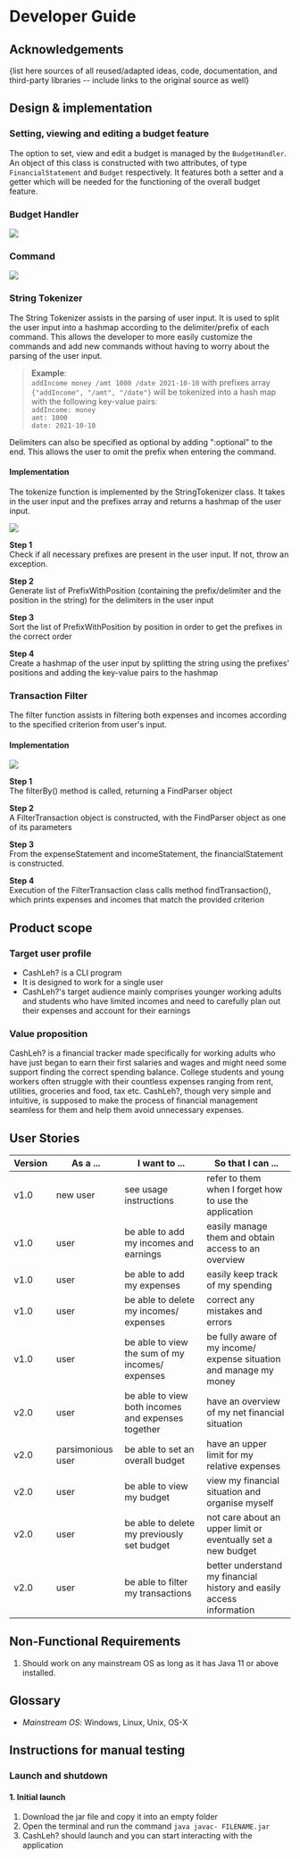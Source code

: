 # Developer Guide

## Acknowledgements

{list here sources of all reused/adapted ideas, code, documentation, and third-party libraries -- include links to the original source as well}

## Design & implementation

### Setting, viewing and editing a budget feature

The option to set, view and edit a budget is managed by the `BudgetHandler`. An object of this class is constructed
with two attributes, of type `FinancialStatement` and `Budget` respectively. It features both a setter and a getter
which will be needed for the functioning of the overall budget feature.

### Budget Handler

![](./images/budget.png)

### Command
![](./Images/commands.png)

### String Tokenizer

The String Tokenizer assists in the parsing of user input. It is used to split the user input into a hashmap according to the delimiter/prefix of each command. This allows the developer to more easily customize the commands and add new commands without having to worry about the parsing of the user input.

> **Example**:\
> `addIncome money /amt 1000 /date 2021-10-10` with prefixes array `{"addIncome", "/amt", "/date"}` will be tokenized into a hash map with the following key-value pairs:\
> `addIncome: money`\
> `amt: 1000`\
> `date: 2021-10-10`

Delimiters can also be specified as optional by adding ":optional" to the end. This allows the user to omit the prefix when entering the command.

#### Implementation

The tokenize function is implemented by the StringTokenizer class. It takes in the user input and the prefixes array and returns a hashmap of the user input.

![](./images/stringTokenizer.png)

**Step 1**\
Check if all necessary prefixes are present in the user input. If not, throw an exception.

**Step 2**\
Generate list of PrefixWithPosition (containing the prefix/delimiter and the position in the string) for the delimiters in the user input

**Step 3**\
Sort the list of PrefixWithPosition by position in order to get the prefixes in the correct order

**Step 4**\
Create a hashmap of the user input by splitting the string using the prefixes' positions and adding the key-value pairs to the hashmap

### Transaction Filter
The filter function assists in filtering both expenses and incomes according to the specified criterion from user's input.

#### Implementation
![](./images/FilterTransaction.png)

**Step 1**\
The filterBy() method is called, returning a FindParser object

**Step 2**\
A FilterTransaction object is constructed, with the FindParser object as one of its parameters

**Step 3**\
From the expenseStatement and incomeStatement, the financialStatement is constructed. 

**Step 4**\
Execution of the FilterTransaction class calls method findTransaction(), which prints expenses and incomes that match the provided criterion


## Product scope
### Target user profile

* CashLeh? is a CLI program 
* It is designed to work for a single user
* CashLeh?'s target audience mainly comprises younger working adults and students who have limited incomes and need to 
carefully plan out their expenses and account for their earnings

### Value proposition

CashLeh? is a financial tracker made specifically for working adults who have just began to earn their first salaries
and wages and might need some support finding the correct spending balance. College students and young workers often
struggle with their countless expenses ranging from rent, utilities, groceries and food, tax etc. CashLeh?, though
very simple and intuitive, is supposed to make the process of financial management seamless for them and help them avoid
unnecessary expenses.

## User Stories

| Version | As a ...          | I want to ...                                      | So that I can ...                                                    |
|---------|-------------------|----------------------------------------------------|----------------------------------------------------------------------|
| v1.0    | new user          | see usage instructions                             | refer to them when I forget how to use the application               |
| v1.0    | user              | be able to add my incomes and earnings             | easily manage them and obtain access to an overview                  |
| v1.0    | user              | be able to add my expenses                         | easily keep track of my spending                                     |
| v1.0    | user              | be able to delete my incomes/ expenses             | correct any mistakes and errors                                      |
| v1.0    | user              | be able to view the sum of my incomes/ expenses    | be fully aware of my income/ expense situation and manage my money   |
| v2.0    | user              | be able to view both incomes and expenses together | have an overview of my net financial situation                       |
| v2.0    | parsimonious user | be able to set an overall budget                   | have an upper limit for my relative expenses                         |
| v2.0    | user              | be able to view my budget                          | view my financial situation and organise myself                      |
| v2.0    | user              | be able to delete my previously set budget         | not care about an upper limit or eventually set a new budget         |
| v2.0    | user              | be able to filter my transactions                  | better understand my financial history and easily access information |

## Non-Functional Requirements

1. Should work on any mainstream OS as long as it has Java 11 or above installed.

## Glossary

* *Mainstream OS*: Windows, Linux, Unix, OS-X

## Instructions for manual testing

### Launch and shutdown

#### 1. Initial launch

1. Download the jar file and copy it into an empty folder
2. Open the terminal and run the command `java javac- FILENAME.jar`
3. CashLeh? should launch and you can start interacting with the application

